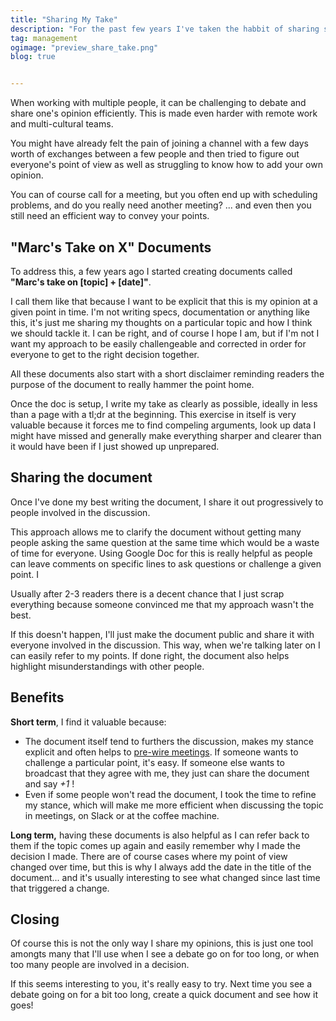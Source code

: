 ```yaml
---
title: "Sharing My Take"
description: "For the past few years I've taken the habbit of sharing short documents to explain my opinions and make discussions move faster. So far they've been mostly helpful in furthering debates, so let me share the format and reasons I'm doing this."
tag: management
ogimage: "preview_share_take.png"
blog: true


---
```


When working with multiple people, it can be challenging to debate and share one's opinion efficiently. This is made even harder with remote work and multi-cultural teams.

You might have already felt the pain of joining a channel with a few days worth of exchanges between a few people and then tried to figure out everyone's point of view as well as struggling to know how to add your own opinion.

You can of course call for a meeting, but you often end up with scheduling problems, and do you really need another meeting?  ... and even then you still need an efficient way to convey your points.

## "Marc's Take on X" Documents

To address this, a few years ago I started creating documents called **"Marc's take on [topic] + [date]"**.

I call them like that because I want to be explicit that this is my opinion at a given point in time. I'm not writing specs, documentation or anything like this, it's just me sharing my thoughts on a particular topic and how I think we should tackle it. I can be right, and of course I hope I am, but if I'm not I want my approach to be easily challengeable and corrected in order for everyone to get to the right decision together.

All these documents also start with a short disclaimer reminding readers the purpose of the document to really hammer the point home.

Once the doc is setup, I write my take as clearly as possible, ideally in less than a page with a tl;dr at the beginning. This exercise in itself is very valuable because it forces me to find compeling arguments, look up data I might have missed and generally make everything sharper and clearer than it would have been if I just showed up unprepared.

## Sharing the document

Once I've done my best writing the document, I share it out progressively to people involved in the discussion.

This approach allows me to clarify the document without getting many people asking the same question at the same time which would be a waste of time for everyone. Using Google Doc for this is really helpful as people can leave comments on specific lines to ask questions or challenge a given point. I

Usually after 2-3 readers there is a decent chance that I just scrap everything because someone convinced me that my approach wasn't the best.

If this doesn't happen, I'll just make the document public and share it with everyone involved in the discussion. This way, when we're talking later on I can easily refer to my points. If done right, the document also helps highlight misunderstandings with other people.

## Benefits

**Short term**, I find it valuable because:

- The document itself tend to furthers the discussion, makes my stance explicit and often helps to [pre-wire meetings](https://www.manager-tools.com/2007/11/how-to-prewire-a-meeting). If someone wants to challenge a particular point, it's easy. If someone else wants to broadcast that they agree with me, they just can share the document and say *+1* !
- Even if some people won't read the document, I took the time to refine my stance, which will make me more efficient when discussing the topic in meetings, on Slack or at the coffee machine.

**Long term,** having these documents is also helpful as I can refer back to them if the topic comes up again and easily remember why I made the decision I made. There are of course cases where my point of view changed over time, but this is why I always add the date in the title of the document... and it's usually interesting to see what changed since last time that triggered a change.

## Closing

Of course this is not the only way I share my opinions, this is just one tool amongts many that I'll use when I see a debate go on for too long, or when too many people are involved in a decision.

If this seems interesting to you, it's really easy to try. Next time you see a debate going on for a bit too long, create a quick document and see how it goes!
